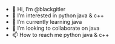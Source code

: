 - 👋 Hi, I’m @blackgitler
- 👀 I’m interested in python java & c++
- 🌱 I’m currently learning java
- 💞️ I’m looking to collaborate on java
- 📫 How to reach me python java & c++

<!---
blackgitler/blackgitler is a ✨ special ✨ repository because its `README.md` (this file) appears on your GitHub profile.
You can click the Preview link to take a look at your changes.
--->
